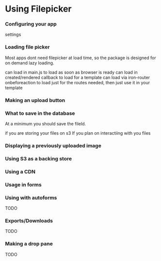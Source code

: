 # Using Filepicker


### Configuring your app
settings

### Loading file picker
Most apps dont need filepicker at load time, so the package is designed for on demand lazy loading.

can load in main.js to load as soon as browser is ready
can load in created/rendered callback to load for a template
can load via iron-router onbeforeaction to load just for the routes needed, then just use it in your template

### Making an upload button

### What to save in the database
At a minimum you should save the fileId.

if you are storing your files on s3
If you plan on interactiing with you files 

### Displaying a previously uploaded image

### Using S3 as a backing store

### Using a CDN

### Usage in forms

### Using with autoforms
TODO

### Exports/Downloads
TODO

### Making a drop pane
TODO
